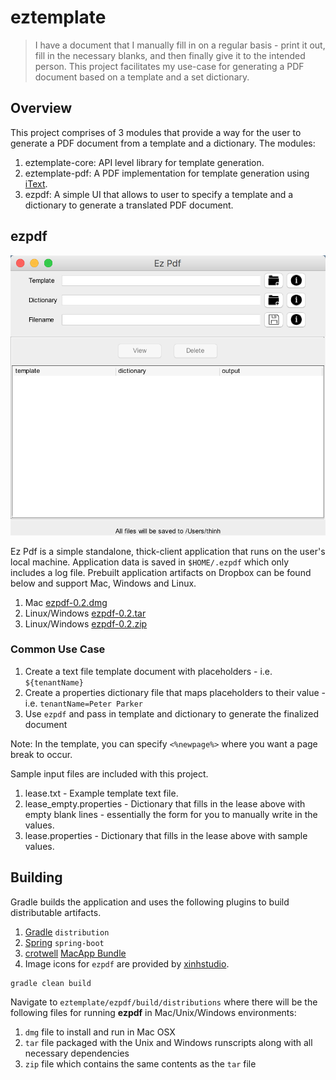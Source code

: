 # eztemplate

>I have a document that I manually fill in on a regular basis - print it out, fill in the necessary blanks, and then finally give it to the intended person. This project facilitates my use-case for generating a PDF document based on a template and a set dictionary.

## Overview
This project comprises of 3 modules that provide a way for the user to generate a PDF document from a template and a dictionary. The modules:

1. eztemplate-core: API level library for template generation.
2. eztemplate-pdf: A PDF implementation for template generation using [iText](http://itextsupport.com/apidocs/itext7/latest/).
3. ezpdf: A simple UI that allows to user to specify a template and a dictionary to generate a translated PDF document.

## ezpdf

![alt text](ezpdf/ezpdf_screenshot.png "Ez Pdf")

Ez Pdf is a simple standalone, thick-client application that runs on the user's local machine. Application data is saved in `$HOME/.ezpdf` which only includes a log file. Prebuilt application artifacts on Dropbox can be found below and support Mac, Windows and Linux.

1. Mac [ezpdf-0.2.dmg](https://www.dropbox.com/s/uuoofhhse3wzijz/ezpdf-0.2.dmg?dl=0)
2. Linux/Windows [ezpdf-0.2.tar](https://www.dropbox.com/s/vhk22c2wqlox7x8/ezpdf-0.2.tar?dl=0)
3. Linux/Windows [ezpdf-0.2.zip](https://www.dropbox.com/s/8437g5tja6ys5kf/ezpdf-0.2.zip?dl=0)

### Common Use Case

1. Create a text file template document with placeholders - i.e. `${tenantName}`
2. Create a properties dictionary file that maps placeholders to their value - i.e. `tenantName=Peter Parker`
3. Use `ezpdf` and pass in template and dictionary to generate the finalized document

Note: In the template, you can specify `<%newpage%>` where you want a page break to occur.

Sample input files are included with this project.

1. lease.txt - Example template text file.
2. lease_empty.properties - Dictionary that fills in the lease above with empty blank lines - essentially the form for you to manually write in the values.
3. lease.properties - Dictionary that fills in the lease above with sample values.

## Building
Gradle builds the application and uses the following plugins to build distributable artifacts.

1. [Gradle](https://docs.gradle.org/current/userguide/distribution_plugin.html) `distribution`
2. [Spring](https://docs.spring.io/spring-boot/docs/current/reference/html/build-tool-plugins-gradle-plugin.html) `spring-boot`
3. [crotwell](https://github.com/crotwell) [MacApp Bundle](https://github.com/crotwell/gradle-macappbundle)
4. Image icons for `ezpdf` are provided by [xinhstudio](https://www.iconfinder.com/xinhstudio).

```
gradle clean build
```

Navigate to `eztemplate/ezpdf/build/distributions` where there will be the following files for running **ezpdf** in Mac/Unix/Windows environments:

1. `dmg` file to install and run in Mac OSX
2. `tar` file packaged with the Unix and Windows runscripts along with all necessary dependencies
3. `zip` file which contains the same contents as the `tar` file